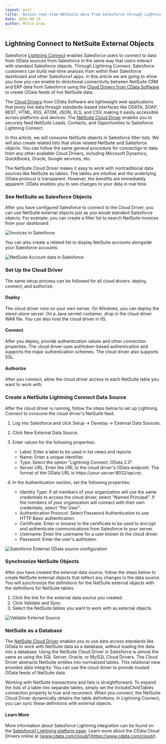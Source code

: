 ```yaml
---
layout: post
title: 'Access real-time NetSuite data from Salesforce through Lightning Connect and NetSuite OData feeds.'
date: 2015-06-16
author: Mitch Graw
---
```


## Lightning Connect to NetSuite External Objects

Salesforce [Lightning Connect](https://www.salesforce.com/platform/services/lightning/) enables Salesforce users to connect to data from OData sources from Salesforce in the same way that users interact with standard Salesforce objects. Through Lightning Connect, Salesforce customers can build real-time analysis from within their Salesforce dashboard and other Salesforce1 apps. In this article we are going to show you how you can enable bi-directional connectivity between NetSuite CRM and ERP data from Salesforce using the [Cloud Drivers from CData Software](https://www.cdata.com/cloud/) to create OData feeds of live NetSuite data.

The [Cloud Drivers](https://www.cdata.com/cloud/) from CData Software are lightweight web applications that proxy live data through standards-based interfaces like ODATA, SOAP, REST, HTML, RSS, ATOM, JSON, XLS, and CSV, making it easily accessible across platforms and devices. The [NetSuite Cloud Driver](https://www.cdata.com/cloud/netsuite) enables you to securely feed NetSuite Leads, Contacts, and Opportunities to Salesforce Lightning Connect.

In this article, we will consume NetSuite objects in Salesforce filter lists. We will also create related lists that show related NetSuite and Salesforce objects. You can follow the same general procedure for connectign to data from any other available Cloud Drivers, including Microsoft Dynamics, QuickBooks, Oracle, Google services, etc.

The NetSuite Cloud Driver makes it easy to work with nontraditional data sources like NetSuite as tables. The tables are intuitive and the underlying OData protocol is transparent. However, the benefits are immediately apparent: OData enables you to see changes to your data in real time.

### See NetSuite as Salesforce Objects

After you have configured Salesforce to connect to the Cloud Driver, you can use NetSuite external objects just as you would standard Salesforce objects. For example, you can create a filter list to search NetSuite invoices from your dashboard:

![Invoices in Salesforce](/assets/cloud-netsuite-salesforce-lightning-connect-3.png)

You can also create a related list to display NetSuite accounts alongside your Salesforce accounts:

![NetSuite Account data in Salesforce](/assets/cloud-netsuite-salesforce-lightning-connect-4.png)

### Set Up the Cloud Driver

The same setup process can be followed for all cloud drivers: deploy, connect, and authorize.

#### Deploy

The cloud driver runs on your own server. On Windows, you can deploy the stand-alone server. On a Java servlet container, drop in the cloud driver WAR file. You can also host the cloud driver in IIS.

#### Connect

After you deploy, provide authentication values and other connection properties. The cloud driver uses authtoken-based authentication and supports the major authentication schemes. The cloud driver also supports SSL.

#### Authorize

After you connect, allow the cloud driver access to each NetSuite table you want to work with.

### Create a NetSuite Lightning Connect Data Source

After the cloud driver is running, follow the steps below to set up Lightning Connect to consume the cloud driver's NetSuite feed.

1. Log into Salesforce and click Setup -> Develop -> External Data Sources.
2. Click New External Data Source.
3. Enter values for the following properties:
    - Label: Enter a label to be used in list views and reports.
    - Name: Enter a unique identifier.
    - Type: Select the option "Lightning Connect: OData 2.0".
    - Server URL: Enter the URL to the cloud driver's OData endpoint. The format of the OData URL is https://_your-server_:8032/api.rsc.

4. In the Authentication section, set the following properties:
    - Identity Type: If all members of your organization will use the same credentials to access the cloud driver, select "Named Principal". If the members of your organization will connect with their own credentials, select "Per User".
    - Authentication Protocol: Select Password Authentication to use HTTP Basic authentication.
    - Certificate: Enter or browse to the certificate to be used to encrypt and authenticate communications from Salesforce to your server.
    - Username: Enter the username for a user known to the cloud driver.
    - Password: Enter the user's authtoken.

![Salesforce External OData source configuration](/assets/cloud-netsuite-salesforce-lightning-connect-1.png)

### Synchronize NetSuite Objects

After you have created the external data source, follow the steps below to create NetSuite external objects that reflect any changes in the data source. You will synchronize the definitions for the NetSuite external objects with the definitions for NetSuite tables.

1. Click the link for the external data source you created.
2. Click Validate and Sync.
3. Select the NetSuite tables you want to work with as external objects.
  
![Validate External Source](/assets/cloud-netsuite-salesforce-lightning-connect-2.png)

### NetSuite as a Database

The [NetSuite Cloud Driver](https://www.cdata.com/cloud/netsuite) enables you to use data access standards like OData to work with NetSuite data as a database, without loading the data into a database. Using the NetSuite Cloud Driver in Salesforce is almost the same as using the SQL Server, Oracle, or MySQL Cloud Drivers. The Cloud Driver abstracts NetSuite entities into normalized tables. This relational view provides data integrity: You can use the cloud driver to provide trusted OData feeds of NetSuite data.

Working with NetSuite transactions and lists is straightforward. To expand the lists of a table into separate tables, simply set the IncludeChildTables connection property to true and reconnect. When you connect, the NetSuite Cloud Driver dynamically obtains the table definitions. In Lightning Connect, you can sync these definitions with external objects.

#### Learn More

More information about Salesforce Lightning integration can be found on the [Salesforce1 Lightning platform page](https://www.salesforce.com/platform/services/lightning/). Learn more about the CData Cloud Drivers online at [www.cdata.com/cloud/](https://www.cdata.com/cloud/).